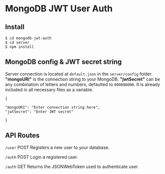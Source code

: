 # MongoDB JWT User Auth

## Install

```
$ cd mongodb-jwt-auth
$ cd server
$ npm install
```

## MongoDB config & JWT secret string

Server connection is located at `default.json` in the `server/config` folder. **"mongoURI"** is the connection string to your MongoDB. **"jwtSecret"** can be any combination of letters and numbers, defaulted to `000000000`. It is already included in all necessary files as a variable.

```
{

"mongoURI": "Enter connection string here",
"jwtSecret": "Enter JWT secret"

}
```

## API Routes

`/user` POST
Registers a new user to your database.

`/auth` POST
Login a registered user.

`/auth` GET
Returns the JSONWebToken used to authenticate user.
